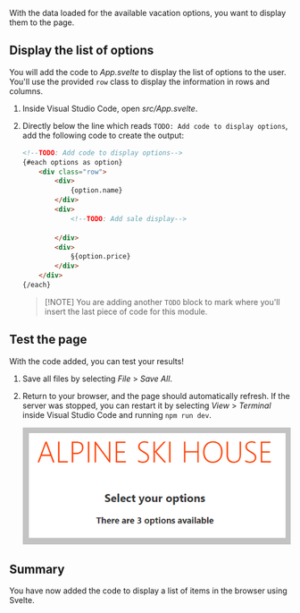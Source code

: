 With the data loaded for the available vacation options, you want to display them to the page.

## Display the list of options

You will add the code to *App.svelte* to display the list of options to the user. You'll use the provided `row` class to display the information in rows and columns.

1. Inside Visual Studio Code, open *src/App.svelte*.
1. Directly below the line which reads `TODO: Add code to display options`, add the following code to create the output:

    ```html
    <!--TODO: Add code to display options-->
    {#each options as option}
        <div class="row">
            <div>
                {option.name}
            </div>
            <div>
                <!--TODO: Add sale display-->

            </div>
            <div>
                §{option.price}
            </div>
        </div>
    {/each}
    ```

    > [!NOTE] You are adding another `TODO` block to mark where you'll insert the last piece of code for this module.

## Test the page

With the code added, you can test your results!

1. Save all files by selecting *File* > *Save All*.
1. Return to your browser, and the page should automatically refresh. If the server was stopped, you can restart it by selecting *View* > *Terminal* inside Visual Studio Code and running `npm run dev`.

    ![Screenshot of the final result showing a header and the number of available options](./media/await.png)

## Summary

You have now added the code to display a list of items in the browser using Svelte.
